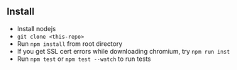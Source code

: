 ## Install

- Install nodejs
- `git clone <this-repo>`
- Run `npm install` from root directory
- If you get SSL cert errors while downloading chromium, try `npm run inst`
- Run `npm test` or `npm test --watch` to run tests
